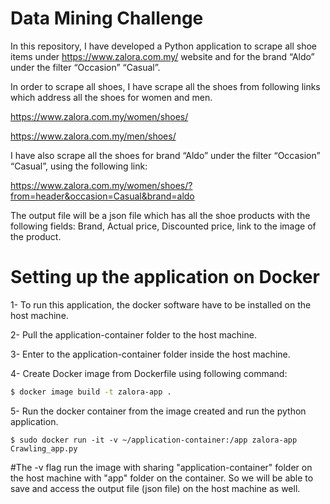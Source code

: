 # Data Mining Challenge
In this repository, I have developed a Python application to scrape all shoe items under https://www.zalora.com.my/ 
website and for the brand “Aldo” under the filter “Occasion” “Casual”.


In order to scrape all shoes, I have scrape all the shoes from following links which address all the shoes for women and men.

https://www.zalora.com.my/women/shoes/

https://www.zalora.com.my/men/shoes/

I have also scrape all the shoes for brand “Aldo” under the filter “Occasion” “Casual”, using the following link:

https://www.zalora.com.my/women/shoes/?from=header&occasion=Casual&brand=aldo

The output file will be a json file which has  all the shoe products with the following fields:
Brand, Actual price, Discounted price, link to the image of the product.


# Setting up the application on Docker
1- To run this application, the docker software have to be installed on the host machine.

2- Pull the  application-container folder to the host machine.

3- Enter to the application-container folder inside the host machine.

4- Create Docker image from Dockerfile using following command:

 ```bash
$ docker image build -t zalora-app .
 ```
5- Run the docker container from the image created and run the python application.
```
$ sudo docker run -it -v ~/application-container:/app zalora-app Crawling_app.py
```
#The -v flag run the image with sharing "application-container" folder on the host machine with "app" folder on the container. So we will be able to save and access the output file (json file) on the host machine as well.




